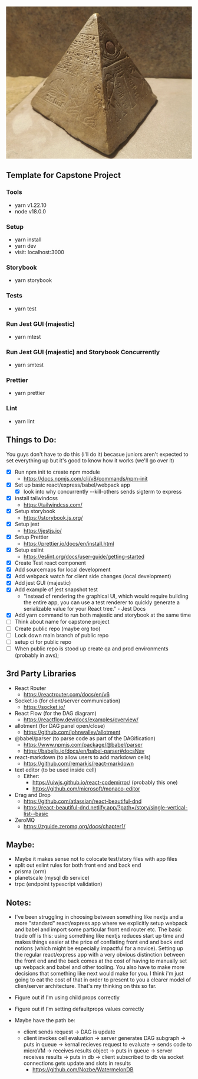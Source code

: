 <p align="center">
    <img src="./docs/img/capstone.png" alt="capstone">
</p>

## Template for Capstone Project

### Tools

- yarn v1.22.10
- node v18.0.0

### Setup

- yarn install
- yarn dev
- visit: localhost:3000

### Storybook

- yarn storybook

### Tests

- yarn test

### Run Jest GUI (majestic)

- yarn mtest

### Run Jest GUI (majestic) and Storybook Concurrently

- yarn smtest

### Prettier

- yarn prettier

### Lint

- yarn lint


## Things to Do:

You guys don't have to do this (i'll do it) becasue juniors aren't expected to set everything up but it's good to know how it works (we'll go over it)

- [x] Run npm init to create npm module
  - https://docs.npmjs.com/cli/v8/commands/npm-init
- [x] Set up basic react/express/babel/webpack app
  - [x] look into why concurrently --kill-others sends sigterm to express
- [x] install tailwindcss
  - https://tailwindcss.com/
- [x] Setup storybook
  - https://storybook.js.org/
- [x] Setup jest
  - https://jestjs.io/
- [x] Setup Prettier
  - https://prettier.io/docs/en/install.html
- [x] Setup eslint
  - https://eslint.org/docs/user-guide/getting-started
- [x] Create Test react component
- [x] Add sourcemaps for local development
- [x] Add webpack watch for client side changes (local development)
- [x] Add jest GUI (majestic)
- [x] Add example of jest snapshot test
  - "Instead of rendering the graphical UI, which would require building the entire app, you can use a test renderer to quickly generate a serializable value for your React tree." - Jest Docs
- [x] Add yarn command to run both majestic and storybook at the same time
- [ ] Think about name for capstone project
- [ ] Create public repo (maybe org too)
- [ ] Lock down main branch of public repo
- [ ] setup ci for public repo
- [ ] When public repo is stood up create qa and prod environments (probably in aws);

## 3rd Party Libraries

- React Router
  - https://reactrouter.com/docs/en/v6
- Socket.io (for client/server communication)
  - https://socket.io/
- React Flow (for the DAG diagram)
  - https://reactflow.dev/docs/examples/overview/
- allotment (for DAG panel open/close)
  - https://github.com/johnwalley/allotment
- @babel/parser (to parse code as part of the DAGification)
  - https://www.npmjs.com/package/@babel/parser
  - https://babeljs.io/docs/en/babel-parser#docsNav
- react-markdown (to allow users to add markdown cells)
  - https://github.com/remarkjs/react-markdown
- text editor (to be used inside cell)
  - Either:
    - https://uiwjs.github.io/react-codemirror/ (probably this one)
    - https://github.com/microsoft/monaco-editor
- Drag and Drop
  - https://github.com/atlassian/react-beautiful-dnd
  - https://react-beautiful-dnd.netlify.app/?path=/story/single-vertical-list--basic
- ZeroMQ
  - https://zguide.zeromq.org/docs/chapter1/

## Maybe:

- Maybe it makes sense not to colocate test/story files with app files
- split out eslint rules for both front end and back end
- prisma (orm)
- planetscale (mysql db service)
- trpc (endpoint typescript validation)

## Notes:

- I've been struggling in choosing between something like nextjs and a more "standard" react/express app where we explicitly setup webpack and babel and import some particular front end router etc. The basic trade off is this: using something like nextjs reduces start up time and makes things easier at the price of conflating front end and back end notions (which might be especially impactful for a novice). Setting up the regular react/express app with a very obvious distinction between the front end and the back comes at the cost of having to manually set up webpack and babel and other tooling. You also have to make more decisions that something like next would make for you. I think i'm just going to eat the cost of that in order to present to you a clearer model of clien/server architecture. That's my thinking on this so far.

- Figure out if I'm using child props correctly
- Figure out if I'm setting defaultprops values correctly

- Maybe have the path be:
  - client sends request -> DAG is update
  - client invokes cell evaluation -> server generates DAG subgraph -> puts in queue -> kernal recieves request to evaluate -> sends code to microVM -> receives results object -> puts in queue -> server receives results -> puts in db -> client subscribed to db via socket connections gets update and slots in results
    - https://github.com/Nozbe/WatermelonDB
